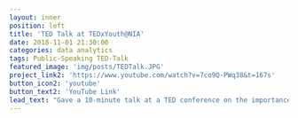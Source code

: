 ```yaml
---
layout: inner
position: left
title: 'TED Talk at TEDxYouth@NIA'
date: 2018-11-01 21:30:00
categories: data analytics
tags: Public-Speaking TED-Talk
featured_image: 'img/posts/TEDTalk.JPG'
project_link2: 'https://www.youtube.com/watch?v=7co9Q-PWq38&t=167s'
button_icon2: 'youtube'
button_text2: 'YouTube Link'
lead_text: "Gave a 10-minute talk at a TED conference on the importance of friendships and the role it plays in everybody’s lives."
---
```

